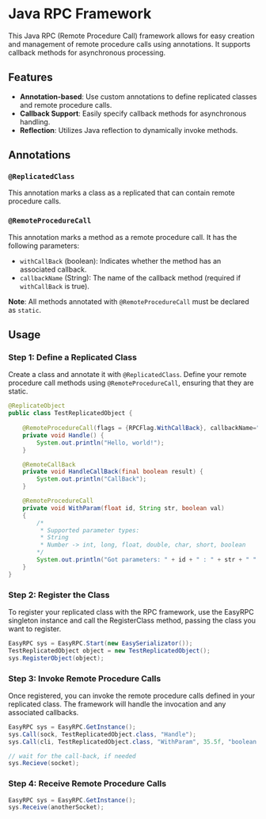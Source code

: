 # Java RPC Framework

This Java RPC (Remote Procedure Call) framework allows for easy creation and management of remote procedure calls using annotations. It supports callback methods for asynchronous processing.

## Features

- **Annotation-based**: Use custom annotations to define replicated classes and remote procedure calls.
- **Callback Support**: Easily specify callback methods for asynchronous handling.
- **Reflection**: Utilizes Java reflection to dynamically invoke methods.

## Annotations

### `@ReplicatedClass`

This annotation marks a class as a replicated that can contain remote procedure calls.

### `@RemoteProcedureCall`

This annotation marks a method as a remote procedure call. It has the following parameters:

- `withCallBack` (boolean): Indicates whether the method has an associated callback.
- `callbackName` (String): The name of the callback method (required if `withCallBack` is true).

**Note**: All methods annotated with `@RemoteProcedureCall` must be declared as `static`.

## Usage

### Step 1: Define a Replicated Class

Create a class and annotate it with `@ReplicatedClass`. Define your remote procedure call methods using `@RemoteProcedureCall`, ensuring that they are static.

```java
@ReplicateObject
public class TestReplicatedObject {
    
    @RemoteProcedureCall(flags = {RPCFlag.WithCallBack}, callbackName="HandleCallBack")
    private void Handle() {
        System.out.println("Hello, world!"); 
    }

    @RemoteCallBack
    private void HandleCallBack(final boolean result) {
        System.out.println("CallBack"); 
    }

    @RemoteProcedureCall 
    private void WithParam(float id, String str, boolean val) 
    {
        /* 
         * Supported parameter types:
         * String
         * Number -> int, long, float, double, char, short, boolean
        */
        System.out.println("Got parameters: " + id + " : " + str + " " + val);
    }
}
```

### Step 2: Register the Class
To register your replicated class with the RPC framework, use the EasyRPC singleton instance and call the RegisterClass method, passing the class you want to register.


```java
EasyRPC sys = EasyRPC.Start(new EasySerializator());
TestReplicatedObject object = new TestReplicatedObject();
sys.RegisterObject(object);
```

### Step 3: Invoke Remote Procedure Calls
Once registered, you can invoke the remote procedure calls defined in your replicated class. The framework will handle the invocation and any associated callbacks.
```java
EasyRPC sys = EasyRPC.GetInstance();
sys.Call(sock, TestReplicatedObject.class, "Handle");
sys.Call(cli, TestReplicatedObject.class, "WithParam", 35.5f, "boolean value is: ", true);

// wait for the call-back, if needed
sys.Recieve(socket);    
```

### Step 4: Receive Remote Procedure Calls
```java
EasyRPC sys = EasyRPC.GetInstance();
sys.Receive(anotherSocket);
```